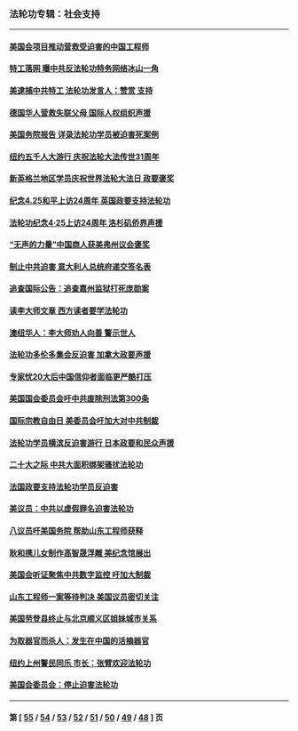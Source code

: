 ### 法轮功专辑：社会支持
---
#### [美国会项目推动营救受迫害的中国工程师](../../pages/nf4386/n14019887.md?06250430) 
#### [特工落网 曝中共反法轮功特务网络冰山一角](../../pages/nf4386/n14006412.md?06250430) 
#### [美逮捕中共特工 法轮功发言人：赞赏 支持](../../pages/nf4386/n14005107.md?06250430) 
#### [德国华人营救失联父母 国际人权组织声援](../../pages/nf4386/n14002019.md?06250430) 
#### [美国务院报告 详录法轮功学员被迫害死案例](../../pages/nf4386/n13997752.md?06250430) 
#### [纽约五千人大游行 庆祝法轮大法传世31周年](../../pages/nf4386/n13995110.md?06250430) 
#### [新英格兰地区学员庆祝世界法轮大法日 政要褒奖](../../pages/nf4386/n13990800.md?06250430) 
#### [纪念4.25和平上访24周年 英国政要支持法轮功](../../pages/nf4386/n13984057.md?06250430) 
#### [法轮功纪念4·25上访24周年 洛杉矶侨界声援](../../pages/nf4386/n13978796.md?06250430) 
#### [“无声的力量”中国商人获美弗州议会褒奖](../../pages/nf4386/n13941208.md?06250430) 
#### [制止中共迫害 意大利人总统府递交签名表](../../pages/nf4386/n13933726.md?06250430) 
#### [追查国际公告：追查嘉州监狱打死庞勋案](../../pages/nf4386/n13933461.md?06250430) 
#### [读李大师文章 西方读者要学法轮功](../../pages/nf4386/n13925142.md?06250430) 
#### [澳纽华人：李大师劝人向善 警示世人](../../pages/nf4386/n13924146.md?06250430) 
#### [法轮功多伦多集会反迫害 加拿大政要声援](../../pages/nf4386/n13881303.md?06250430) 
#### [专家忧20大后中国信仰者面临更严酷打压](../../pages/nf4386/n13874993.md?06250430) 
#### [美国国会委员会吁中共废除刑法第300条](../../pages/nf4386/n13868121.md?06250430) 
#### [国际宗教自由日 美委员会吁加大对中共制裁](../../pages/nf4386/n13855021.md?06250430) 
#### [法轮功学员横滨反迫害游行 日本政要和民众声援](../../pages/nf4386/n13847132.md?06250430) 
#### [二十大之际 中共大面积绑架骚扰法轮功](../../pages/nf4386/n13846381.md?06250430) 
#### [法国政要支持法轮功学员反迫害](../../pages/nf4386/n13841970.md?06250430) 
#### [美议员：中共以虚假罪名迫害法轮功](../../pages/nf4386/n13841083.md?06250430) 
#### [八议员吁美国务院 帮助山东工程师获释](../../pages/nf4386/n13836379.md?06250430) 
#### [耿和携儿女制作高智晟浮雕 美纪念馆展出](../../pages/nf4386/n13829624.md?06250430) 
#### [美国会听证聚焦中共数字监控 吁加大制裁](../../pages/nf4386/n13825083.md?06250430) 
#### [山东工程师一案等待判决 美国议员密切关注](../../pages/nf4386/n13815065.md?06250430) 
#### [美国劳登县终止与北京顺义区姐妹城市关系](../../pages/nf4386/n13811030.md?06250430) 
#### [为取器官而杀人：发生在中国的活摘器官](../../pages/nf4386/n13794731.md?06250430) 
#### [纽约上州警民同乐 市长：张臂欢迎法轮功](../../pages/nf4386/n13794375.md?06250430) 
#### [美国会委员会：停止迫害法轮功](../../pages/nf4386/n13788164.md?06250430) 

---
#### 第 [ [55](./55.md?06250430) / [54](./54.md?06250430) / [53](./53.md?06250430) / [52](./52.md?06250430) / [51](./51.md?06250430) / [50](./50.md?06250430) / [49](./49.md?06250430) / [48](./48.md?06250430) ] 页
